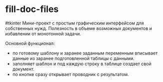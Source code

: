 # fill-doc-files
#tkinter
Мини-проект с простым графическим интерфейсом для собственных нужд.
  Полезность в объеме возможных документов и избавлении от монотонной задачи.

Основной функционал:
- по готовому шаблону и заранее заданным переменным вписывает данные из заранее подготовленной таблицы с данными.
- заполняет шаблон и под каждую строку в таблице создает свой документ.
- по кнопке сразу открывает проводник с результатом.
